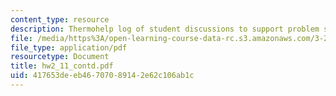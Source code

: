 ```yaml
---
content_type: resource
description: Thermohelp log of student discussions to support problem sets.
file: /media/https%3A/open-learning-course-data-rc.s3.amazonaws.com/3-20-materials-at-equilibrium-sma-5111-fall-2003/417653deeb46707089142e62c106ab1c_hw2_11_contd.pdf
file_type: application/pdf
resourcetype: Document
title: hw2_11_contd.pdf
uid: 417653de-eb46-7070-8914-2e62c106ab1c
---
```

